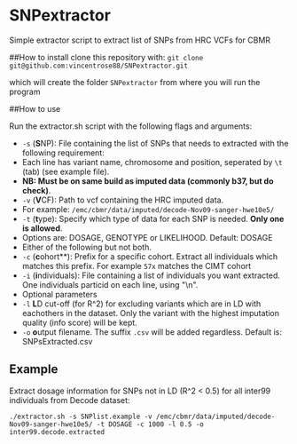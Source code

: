 # SNPextractor
Simple extractor script to extract list of SNPs from HRC VCFs for CBMR

##How to install
clone this repository with:
`git clone git@github.com:vincentrose88/SNPextractor.git`

which will create the folder `SNPextractor` from where you will run the program

##How to use

Run the extractor.sh script with the following flags and arguments:
 * `-s` (**S**NP): File containing the list of SNPs that needs to extracted with the following requirement:
  * Each line has variant name, chromosome and position, seperated by `\t` (tab) (see example file). 
  * **NB: Must be on same build as imputed data (commonly b37, but do check)**. 
 * `-v` (**V**CF): Path to vcf containing the HRC imputed data. 
  * For example: `/emc/cbmr/data/imputed/decode-Nov09-sanger-hwe10e5/`
 * `-t` (**t**ype): Specify which type of data for each SNP is needed. **Only one is allowed**. 
  * Options are: DOSAGE, GENOTYPE or LIKELIHOOD. Default: DOSAGE
 * Either of the following but not both.
  * `-c` (**c**ohort**): Prefix for a specific cohort. Extract all individuals which matches this prefix. For example `57x` matches the CIMT cohort
  * `-i` (**i**ndividuals): File containing a list of individuals you want extracted. One individuals particid on each line, using "\n".
 * Optional parameters
  * `-l` **L**D cut-off (for R^2) for excluding variants which are in LD with eachothers in the dataset. Only the variant with the highest imputation quality (info score) will be kept.
  * `-o` **o**utput filename. The suffix `.csv` will be added regardless. Default is: SNPsExtracted.csv

## Example
Extract dosage information for SNPs not in LD (R^2 < 0.5) for all inter99 individuals from Decode dataset:

`./extractor.sh -s SNPlist.example -v /emc/cbmr/data/imputed/decode-Nov09-sanger-hwe10e5/ -t DOSAGE -c 1000 -l 0.5 -o inter99.decode.extracted`

